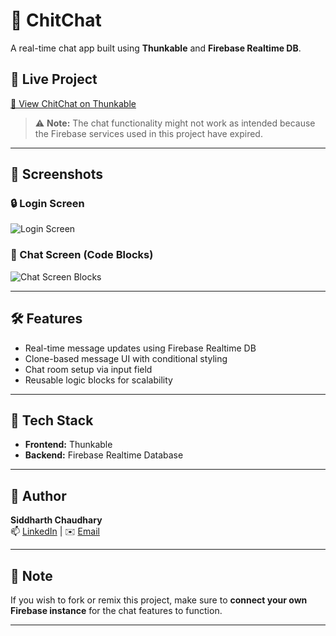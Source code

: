 # 💬 ChitChat

A real-time chat app built using **Thunkable** and **Firebase Realtime DB**.

## 🚀 Live Project
[🔗 View ChitChat on Thunkable](https://x.thunkable.com/projectPage/60fc3b8e1c83dc003d132093)

> ⚠️ **Note:** The chat functionality might not work as intended because the Firebase services used in this project have expired.

---

## 📱 Screenshots

### 🔒 Login Screen
![Login Screen](https://chat.openai.com/c/file-6aXELERG87s8dh8peRVVJh)

### 💬 Chat Screen (Code Blocks)
![Chat Screen Blocks](https://chat.openai.com/c/file-SSPm2sy7EMzq4jDhu4puLq)

---

## 🛠️ Features

- Real-time message updates using Firebase Realtime DB
- Clone-based message UI with conditional styling
- Chat room setup via input field
- Reusable logic blocks for scalability

---

## 📂 Tech Stack

- **Frontend:** Thunkable
- **Backend:** Firebase Realtime Database

---

## 👤 Author

**Siddharth Chaudhary**  
📫 [LinkedIn](https://www.linkedin.com/in/siddharth-chaudhary-6a4345251/) | ✉️ [Email](sssidhuchaudhry@gmail.com:)

---

## 📌 Note

If you wish to fork or remix this project, make sure to **connect your own Firebase instance** for the chat features to function.

---
